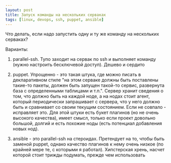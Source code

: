```yaml
---
layout: post
title: Запуск команды на нескольких серваках
tags: [linux, devops, ssh, puppet, ansible]
---
```

Что делать, если надо запустить одну и ту же команду на нескольких серваках?

Варианты:

1) parallel-ssh. Тупо заходит на сервак по ssh и выполняет команду (нужно настроить беcключевой доступ). Дешево и сердито

2) puppet. Упрощенно - это такая штука, где можно писать в декларативном стиле "на этом серваке должны быть поставлены такие-то пакеты, должен быть запущен такой-то сервис, развернута база с определенными таблицами и т.п.". Сервер хранит сведения о том, что должно быть на каждой ноде, а на нодах стоит агент, который периодически запрашивает с сервера, что у него должно быть и сравнивает со своим текущим состоянием. Если не совпало - исправляет это. 
Для этой штуки есть букет плагинов (но не очень высокого качества), имеет смысл, только если проект довольно большой, долгий и есть похожие ноды (есть потенциал добавления новых нод).

3) ansible - это parallel-ssh на стероидах. Претендует на то, чтобы быть заменой puppet, однако качество плагинов к нему очень низкое (по крайней мере те, с которыми я работал). Хипстерская хрень, насчет которой стоит трижды подумать, прежде чем использовать
